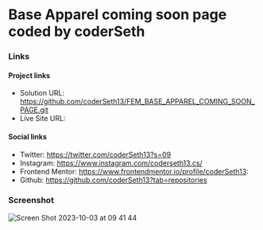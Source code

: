 # Base Apparel coming soon page coded by coderSeth

### Links

#### Project links

- Solution URL: https://github.com/coderSeth13/FEM_BASE_APPAREL_COMING_SOON_PAGE.git
- Live Site URL:

#### Social links

- Twitter: https://twitter.com/coderSeth13?s=09
- Instagram: https://www.instagram.com/coderseth13.cs/
- Frontend Mentor: https://www.frontendmentor.io/profile/coderSeth13:
- Github: https://github.com/coderSeth13?tab=repositories

### Screenshot
![Screen Shot 2023-10-03 at 09 41 44](https://github.com/coderSeth13/FEM_BASE_APPAREL_COMING_SOON_PAGE/assets/145410639/aa6ef808-3c63-4d33-b5ba-dc9c63c32775)
